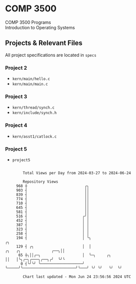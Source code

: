 # COMP 3500
COMP 3500 Programs  
Introduction to Operating Systems  
## Projects & Relevant Files
All project specifications are located in `specs`
### Project 2
- `kern/main/hello.c`
- `kern/main/main.c`
### Project 3
- `kern/thread/synch.c`
- `kern/include/synch.h`
### Project 4
- `kern/asst1/catlock.c`
### Project 5
- `project5`

```

        Total Views per Day from 2024-03-27 to 2024-06-24

        Repository Views
     968 ┼                          ╭╮
     903 ┤                          ││
     839 ┤                          ││
     774 ┤                          ││
     710 ┤                          ││
     645 ┤                          ││
     581 ┤                          ││
     516 ┤                         ╭╯│
     452 ┤                         │ │
     387 ┤                         │ │
     323 ┤                         │ │
     258 ┤                         │ │
     194 ┤                         │ ╰╮                                                          ╭╮
     129 ┤ ╭╮                      │  │                                 ╭╮   ╭╮              ╭──╮││
      65 ┼╮││╭─╮                   │  ╰─╮     ╭╮                        ││   │╰╮╭─╮╭───╮╭──╮╭╯  ╰╯╰
       0 ┤╰╯╰╯ ╰───────────────────╯    ╰─────╯╰────────────────────────╯╰───╯ ╰╯ ╰╯   ╰╯  ╰╯

        Chart last updated - Mon Jun 24 23:56:56 2024 UTC
        
```

